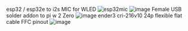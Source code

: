 esp32 / esp32e to i2s MIC for WLED
![esp32mic](https://github.com/user-attachments/assets/34f5be66-4092-46ee-a97c-7dacbf363f54)
![image](https://github.com/user-attachments/assets/2c3eedc4-4148-4280-a580-a14cee1b00a1)
Female USB solder addon to pi w 2 Zero 
![image](https://github.com/user-attachments/assets/a97ab638-7ad2-422e-8d2c-948c31f19730)
ender3 cri-216v10
24p flexible flat cable FFC pinout 
![image](https://github.com/user-attachments/assets/7576a9e7-d1d2-4b6d-a07c-cf7dafcbf7d5)
